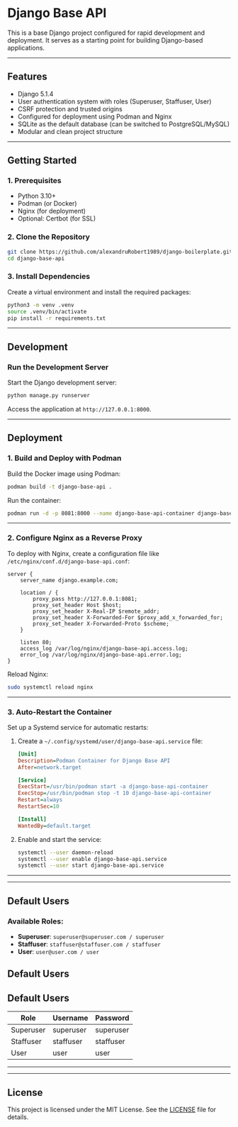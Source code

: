 
# Django Base API

This is a base Django project configured for rapid development and deployment. It serves as a starting point for building Django-based applications.

---

## **Features**
- Django 5.1.4
- User authentication system with roles (Superuser, Staffuser, User)
- CSRF protection and trusted origins
- Configured for deployment using Podman and Nginx
- SQLite as the default database (can be switched to PostgreSQL/MySQL)
- Modular and clean project structure

---

## **Getting Started**

### **1. Prerequisites**
- Python 3.10+
- Podman (or Docker)
- Nginx (for deployment)
- Optional: Certbot (for SSL)

### **2. Clone the Repository**
```bash
git clone https://github.com/alexandruRobert1989/django-boilerplate.git
cd django-base-api
```

### **3. Install Dependencies**
Create a virtual environment and install the required packages:
```bash
python3 -m venv .venv
source .venv/bin/activate
pip install -r requirements.txt
```

---

## **Development**

### **Run the Development Server**
Start the Django development server:
```bash
python manage.py runserver
```

Access the application at `http://127.0.0.1:8000`.

---

## **Deployment**

### **1. Build and Deploy with Podman**
Build the Docker image using Podman:
```bash
podman build -t django-base-api .
```

Run the container:
```bash
podman run -d -p 8081:8000 --name django-base-api-container django-base-api
```

---

### **2. Configure Nginx as a Reverse Proxy**
To deploy with Nginx, create a configuration file like `/etc/nginx/conf.d/django-base-api.conf`:

```nginx
server {
    server_name django.example.com;

    location / {
        proxy_pass http://127.0.0.1:8081;
        proxy_set_header Host $host;
        proxy_set_header X-Real-IP $remote_addr;
        proxy_set_header X-Forwarded-For $proxy_add_x_forwarded_for;
        proxy_set_header X-Forwarded-Proto $scheme;
    }

    listen 80;
    access_log /var/log/nginx/django-base-api.access.log;
    error_log /var/log/nginx/django-base-api.error.log;
}
```

Reload Nginx:
```bash
sudo systemctl reload nginx
```

---

### **3. Auto-Restart the Container**
Set up a Systemd service for automatic restarts:
1. Create a `~/.config/systemd/user/django-base-api.service` file:
   ```ini
   [Unit]
   Description=Podman Container for Django Base API
   After=network.target

   [Service]
   ExecStart=/usr/bin/podman start -a django-base-api-container
   ExecStop=/usr/bin/podman stop -t 10 django-base-api-container
   Restart=always
   RestartSec=10

   [Install]
   WantedBy=default.target
   ```

2. Enable and start the service:
   ```bash
   systemctl --user daemon-reload
   systemctl --user enable django-base-api.service
   systemctl --user start django-base-api.service
   ```

---

---

## **Default Users**
### Available Roles:
- **Superuser**: `superuser@superuser.com / superuser`
- **Staffuser**: `staffuser@staffuser.com / staffuser`
- **User**: `user@user.com / user`

## **Default Users**

## **Default Users**

| Role       | Username    | Password  |
|------------|-------------|-----------|
| Superuser  | superuser   | superuser |
| Staffuser  | staffuser   | staffuser |
| User       | user        | user      |

---

---



## **License**
This project is licensed under the MIT License. See the [LICENSE](LICENSE) file for details.
